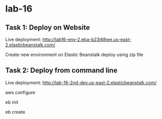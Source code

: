 # lab-16

## Task 1: Deploy on Website

Live deployment: <http://lab16-env-2.eba-b23j68we.us-east-2.elasticbeanstalk.com/>

Create new environment on Elastic Beanstalk
deploy using zip file

## Task 2: Deploy from command line

Live deployment: <http://lab-16-2nd-dev.us-east-2.elasticbeanstalk.com/>

aws configure

eb init

eb create
